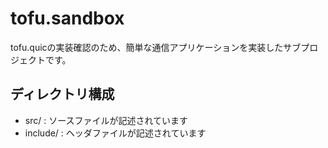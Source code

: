 tofu.sandbox
=========
tofu.quicの実装確認のため、簡単な通信アプリケーションを実装したサブプロジェクトです。

## ディレクトリ構成
- src/ : ソースファイルが記述されています
- include/ : ヘッダファイルが記述されています

